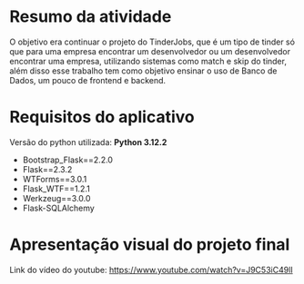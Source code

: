 # Resumo da atividade
O objetivo era continuar o projeto do TinderJobs, que é um tipo de tinder só que para uma empresa encontrar um desenvolvedor ou um desenvolvedor encontrar uma empresa, utilizando sistemas como match e skip do tinder, além disso esse trabalho tem como objetivo ensinar o uso de Banco de Dados, um pouco de frontend e backend.

# Requisitos do aplicativo
Versão do python utilizada: __Python 3.12.2__
* Bootstrap_Flask==2.2.0
*   Flask==2.3.2
*  WTForms==3.0.1
*  Flask_WTF==1.2.1
* Werkzeug==3.0.0
*   Flask-SQLAlchemy

# Apresentação visual do projeto final
Link do vídeo do youtube: https://www.youtube.com/watch?v=J9C53iC49lI
